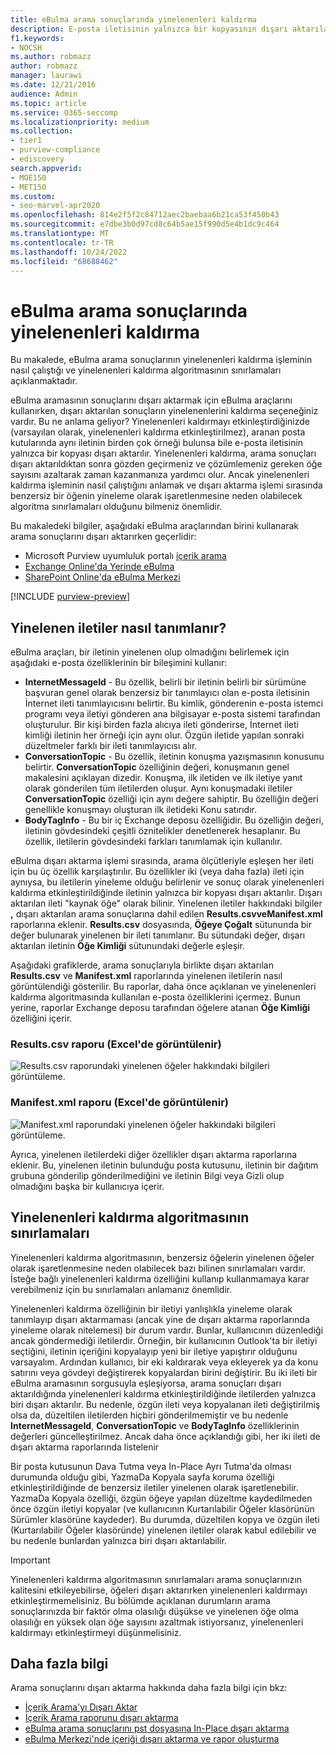 ```yaml
---
title: eBulma arama sonuçlarında yinelenenleri kaldırma
description: E-posta iletisinin yalnızca bir kopyasının dışarı aktarılabilmesi için yinelenen eBulma arama sonuçlarını nasıl ortadan kaldıracağınızı öğrenin.
f1.keywords:
- NOCSH
ms.author: robmazz
author: robmazz
manager: laurawi
ms.date: 12/21/2016
audience: Admin
ms.topic: article
ms.service: O365-seccomp
ms.localizationpriority: medium
ms.collection:
- tier1
- purview-compliance
- ediscovery
search.appverid:
- MOE150
- MET150
ms.custom:
- seo-marvel-apr2020
ms.openlocfilehash: 814e2f5f2c84712aec2baebaa6b21ca53f450b43
ms.sourcegitcommit: e7dbe3b0d97cd8c64b5ae15f990d5e4b1dc9c464
ms.translationtype: MT
ms.contentlocale: tr-TR
ms.lasthandoff: 10/24/2022
ms.locfileid: "68688462"
---
```

# <a name="de-duplication-in-ediscovery-search-results"></a>eBulma arama sonuçlarında yinelenenleri kaldırma

Bu makalede, eBulma arama sonuçlarının yinelenenleri kaldırma işleminin nasıl çalıştığı ve yinelenenleri kaldırma algoritmasının sınırlamaları açıklanmaktadır.
  
eBulma aramasının sonuçlarını dışarı aktarmak için eBulma araçlarını kullanırken, dışarı aktarılan sonuçların yinelenenlerini kaldırma seçeneğiniz vardır. Bu ne anlama geliyor? Yinelenenleri kaldırmayı etkinleştirdiğinizde (varsayılan olarak, yinelenenleri kaldırma etkinleştirilmez), aranan posta kutularında aynı iletinin birden çok örneği bulunsa bile e-posta iletisinin yalnızca bir kopyası dışarı aktarılır. Yinelenenleri kaldırma, arama sonuçları dışarı aktarıldıktan sonra gözden geçirmeniz ve çözümlemeniz gereken öğe sayısını azaltarak zaman kazanmanıza yardımcı olur. Ancak yinelenenleri kaldırma işleminin nasıl çalıştığını anlamak ve dışarı aktarma işlemi sırasında benzersiz bir öğenin yineleme olarak işaretlenmesine neden olabilecek algoritma sınırlamaları olduğunu bilmeniz önemlidir.

Bu makaledeki bilgiler, aşağıdaki eBulma araçlarından birini kullanarak arama sonuçlarını dışarı aktarırken geçerlidir:

- Microsoft Purview uyumluluk portalı [içerik arama](/microsoft-365/compliance/search-for-content)
- [Exchange Online'da Yerinde eBulma](/exchange/security-and-compliance/in-place-ediscovery/in-place-ediscovery)
- [SharePoint Online'da eBulma Merkezi](/sharepoint/dev/general-development/ediscovery-in-sharepoint)
  
[!INCLUDE [purview-preview](../includes/purview-preview.md)]

## <a name="how-duplicate-messages-are-identified"></a>Yinelenen iletiler nasıl tanımlanır?

eBulma araçları, bir iletinin yinelenen olup olmadığını belirlemek için aşağıdaki e-posta özelliklerinin bir bileşimini kullanır:
  
- **InternetMessageId** - Bu özellik, belirli bir iletinin belirli bir sürümüne başvuran genel olarak benzersiz bir tanımlayıcı olan e-posta iletisinin İnternet ileti tanımlayıcısını belirtir. Bu kimlik, gönderenin e-posta istemci programı veya iletiyi gönderen ana bilgisayar e-posta sistemi tarafından oluşturulur. Bir kişi birden fazla alıcıya ileti gönderirse, İnternet ileti kimliği iletinin her örneği için aynı olur. Özgün iletide yapılan sonraki düzeltmeler farklı bir ileti tanımlayıcısı alır.
- **ConversationTopic** - Bu özellik, iletinin konuşma yazışmasının konusunu belirtir. **ConversationTopic** özelliğinin değeri, konuşmanın genel makalesini açıklayan dizedir. Konuşma, ilk iletiden ve ilk iletiye yanıt olarak gönderilen tüm iletilerden oluşur. Aynı konuşmadaki iletiler **ConversationTopic** özelliği için aynı değere sahiptir. Bu özelliğin değeri genellikle konuşmayı oluşturan ilk iletideki Konu satırıdır.
- **BodyTagInfo** - Bu bir iç Exchange deposu özelliğidir. Bu özelliğin değeri, iletinin gövdesindeki çeşitli öznitelikler denetlenerek hesaplanır. Bu özellik, iletilerin gövdesindeki farkları tanımlamak için kullanılır.

eBulma dışarı aktarma işlemi sırasında, arama ölçütleriyle eşleşen her ileti için bu üç özellik karşılaştırılır. Bu özellikler iki (veya daha fazla) ileti için aynıysa, bu iletilerin yineleme olduğu belirlenir ve sonuç olarak yinelenenleri kaldırma etkinleştirildiğinde iletinin yalnızca bir kopyası dışarı aktarılır. Dışarı aktarılan ileti "kaynak öğe" olarak bilinir. Yinelenen iletiler hakkındaki bilgiler **,** dışarı aktarılan arama sonuçlarına dahil edilen **Results.csvveManifest.xml** raporlarına eklenir. **Results.csv** dosyasında, **Öğeye Çoğalt** sütununda bir değer bulunarak yinelenen bir ileti tanımlanır. Bu sütundaki değer, dışarı aktarılan iletinin **Öğe Kimliği** sütunundaki değerle eşleşir.
  
Aşağıdaki grafiklerde, arama sonuçlarıyla birlikte dışarı aktarılan **Results.csv** ve **Manifest.xml** raporlarında yinelenen iletilerin nasıl görüntülendiği gösterilir. Bu raporlar, daha önce açıklanan ve yinelenenleri kaldırma algoritmasında kullanılan e-posta özelliklerini içermez. Bunun yerine, raporlar Exchange deposu tarafından öğelere atanan **Öğe Kimliği** özelliğini içerir. 
  
### <a name="resultscsv-report-viewed-in-excel"></a>Results.csv raporu (Excel'de görüntülenir)
  
![Results.csv raporundaki yinelenen öğeler hakkındaki bilgileri görüntüleme.](../media/e3d64004-3b91-4cba-b6f3-934b46cbdcdb.png)
  
### <a name="manifestxml-report-viewed-in-excel"></a>Manifest.xml raporu (Excel'de görüntülenir)
  
![Manifest.xml raporundaki yinelenen öğeler hakkındaki bilgileri görüntüleme.](../media/69aa4786-9883-46ff-bcae-b35e0daf4a6d.png)
  
Ayrıca, yinelenen iletilerdeki diğer özellikler dışarı aktarma raporlarına eklenir. Bu, yinelenen iletinin bulunduğu posta kutusunu, iletinin bir dağıtım grubuna gönderilip gönderilmediğini ve iletinin Bilgi veya Gizli olup olmadığını başka bir kullanıcıya içerir.
  
## <a name="limitations-of-the-de-duplication-algorithm"></a>Yinelenenleri kaldırma algoritmasının sınırlamaları

Yinelenenleri kaldırma algoritmasının, benzersiz öğelerin yinelenen öğeler olarak işaretlenmesine neden olabilecek bazı bilinen sınırlamaları vardır. İsteğe bağlı yinelenenleri kaldırma özelliğini kullanıp kullanmamaya karar verebilmeniz için bu sınırlamaları anlamanız önemlidir.
  
Yinelenenleri kaldırma özelliğinin bir iletiyi yanlışlıkla yineleme olarak tanımlayıp dışarı aktarmaması (ancak yine de dışarı aktarma raporlarında yineleme olarak nitelemesi) bir durum vardır. Bunlar, kullanıcının düzenlediği ancak göndermediği iletilerdir. Örneğin, bir kullanıcının Outlook'ta bir iletiyi seçtiğini, iletinin içeriğini kopyalayıp yeni bir iletiye yapıştırır olduğunu varsayalım. Ardından kullanıcı, bir eki kaldırarak veya ekleyerek ya da konu satırını veya gövdeyi değiştirerek kopyalardan birini değiştirir. Bu iki ileti bir eBulma aramasının sorgusuyla eşleşiyorsa, arama sonuçları dışarı aktarıldığında yinelenenleri kaldırma etkinleştirildiğinde iletilerden yalnızca biri dışarı aktarılır. Bu nedenle, özgün ileti veya kopyalanan ileti değiştirilmiş olsa da, düzeltilen iletilerden hiçbiri gönderilmemiştir ve bu nedenle **InternetMessageId**, **ConversationTopic** ve **BodyTagInfo** özelliklerinin değerleri güncelleştirilmez. Ancak daha önce açıklandığı gibi, her iki ileti de dışarı aktarma raporlarında listelenir 
  
Bir posta kutusunun Dava Tutma veya In-Place Ayrı Tutma'da olması durumunda olduğu gibi, YazmaDa Kopyala sayfa koruma özelliği etkinleştirildiğinde de benzersiz iletiler yinelenen olarak işaretlenebilir. YazmaDa Kopyala özelliği, özgün öğeye yapılan düzeltme kaydedilmeden önce özgün iletiyi kopyalar (ve kullanıcının Kurtarılabilir Öğeler klasörünün Sürümler klasörüne kaydeder). Bu durumda, düzeltilen kopya ve özgün ileti (Kurtarılabilir Öğeler klasöründe) yinelenen iletiler olarak kabul edilebilir ve bu nedenle bunlardan yalnızca biri dışarı aktarılabilir.
  
> [!IMPORTANT]
> Yinelenenleri kaldırma algoritmasının sınırlamaları arama sonuçlarınızın kalitesini etkileyebilirse, öğeleri dışarı aktarırken yinelenenleri kaldırmayı etkinleştirmemelisiniz. Bu bölümde açıklanan durumların arama sonuçlarınızda bir faktör olma olasılığı düşükse ve yinelenen öğe olma olasılığı en yüksek olan öğe sayısını azaltmak istiyorsanız, yinelenenleri kaldırmayı etkinleştirmeyi düşünmelisiniz. 
  
## <a name="more-information"></a>Daha fazla bilgi

Arama sonuçlarını dışarı aktarma hakkında daha fazla bilgi için bkz:

- [İçerik Arama'yı Dışarı Aktar](export-search-results.md)
- [İçerik Arama raporunu dışarı aktarma](export-a-content-search-report.md)
- [eBulma arama sonuçlarını pst dosyasına In-Place dışarı aktarma](/exchange/security-and-compliance/in-place-ediscovery/export-search-results)
- [eBulma Merkezi'nde içeriği dışarı aktarma ve rapor oluşturma](/SharePoint/governance/export-content-and-create-reports-in-the-ediscovery-center)
